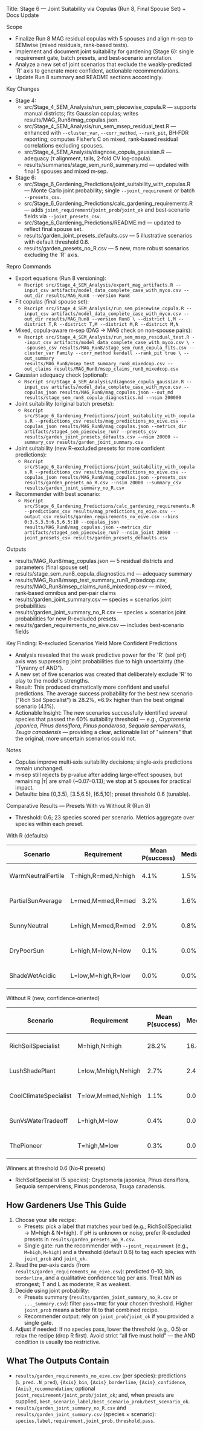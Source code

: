 Title: Stage 6 — Joint Suitability via Copulas (Run 8, Final Spouse Set) + Docs Update

Scope
- Finalize Run 8 MAG residual copulas with 5 spouses and align m‑sep to SEMwise (mixed residuals, rank‑based tests).
- Implement and document joint suitability for gardening (Stage 6): single requirement gate, batch presets, and best‑scenario annotation.
- Analyze a new set of joint scenarios that exclude the weakly-predicted 'R' axis to generate more confident, actionable recommendations.
- Update Run 8 summary and README sections accordingly.

Key Changes
- Stage 4:
  - src/Stage_4_SEM_Analysis/run_sem_piecewise_copula.R — supports manual districts; fits Gaussian copulas; writes results/MAG_Run8/mag_copulas.json.
  - src/Stage_4_SEM_Analysis/run_sem_msep_residual_test.R — enhanced with `--cluster_var`, `--corr_method`, `--rank_pit`, BH‑FDR reporting; computes Fisher’s C on mixed, rank‑based residual correlations excluding spouses.
  - src/Stage_4_SEM_Analysis/diagnose_copula_gaussian.R — adequacy (τ alignment, tails, 2‑fold CV log‑copula).
  - results/summaries/stage_sem_run8_summary.md — updated with final 5 spouses and mixed m‑sep.
- Stage 6:
  - src/Stage_6_Gardening_Predictions/joint_suitability_with_copulas.R — Monte Carlo joint probability; single `--joint_requirement` or batch `--presets_csv`.
  - src/Stage_6_Gardening_Predictions/calc_gardening_requirements.R — adds `joint_requirement`/`joint_prob`/`joint_ok` and best‑scenario fields via `--joint_presets_csv`.
  - src/Stage_6_Gardening_Predictions/README.md — updated to reflect final spouse set.
  - results/garden_joint_presets_defaults.csv — 5 illustrative scenarios with default threshold 0.6.
  - results/garden_presets_no_R.csv — 5 new, more robust scenarios excluding the 'R' axis.

Repro Commands
- Export equations (Run 8 versioning):
  - `Rscript src/Stage_4_SEM_Analysis/export_mag_artifacts.R --input_csv artifacts/model_data_complete_case_with_myco.csv --out_dir results/MAG_Run8 --version Run8`
- Fit copulas (final spouse set):
  - `Rscript src/Stage_4_SEM_Analysis/run_sem_piecewise_copula.R --input_csv artifacts/model_data_complete_case_with_myco.csv --out_dir results/MAG_Run8 --version Run8 \
      --district L,M --district T,R --district T,M --district M,R --district M,N`
- Mixed, copula‑aware m‑sep (DAG → MAG check on non‑spouse pairs):
  - `Rscript src/Stage_4_SEM_Analysis/run_sem_msep_residual_test.R --input_csv artifacts/model_data_complete_case_with_myco.csv \
      --spouses_csv results/MAG_Run8/stage_sem_run8_copula_fits.csv --cluster_var Family --corr_method kendall --rank_pit true \
      --out_summary results/MAG_Run8/msep_test_summary_run8_mixedcop.csv --out_claims results/MAG_Run8/msep_claims_run8_mixedcop.csv`
- Gaussian adequacy check (optional):
  - `Rscript src/Stage_4_SEM_Analysis/diagnose_copula_gaussian.R --input_csv artifacts/model_data_complete_case_with_myco.csv --copulas_json results/MAG_Run8/mag_copulas.json --out_md results/stage_sem_run8_copula_diagnostics.md --nsim 200000`
- Joint suitability (original batch presets):
  - `Rscript src/Stage_6_Gardening_Predictions/joint_suitability_with_copulas.R --predictions_csv results/mag_predictions_no_eive.csv --copulas_json results/MAG_Run8/mag_copulas.json --metrics_dir artifacts/stage4_sem_piecewise_run7 --presets_csv results/garden_joint_presets_defaults.csv --nsim 20000 --summary_csv results/garden_joint_summary.csv`
- Joint suitability (new R-excluded presets for more confident predictions):
  - `Rscript src/Stage_6_Gardening_Predictions/joint_suitability_with_copulas.R --predictions_csv results/mag_predictions_no_eive.csv --copulas_json results/MAG_Run8/mag_copulas.json --presets_csv results/garden_presets_no_R.csv --nsim 20000 --summary_csv results/garden_joint_summary_no_R.csv`
- Recommender with best scenario:
  - `Rscript src/Stage_6_Gardening_Predictions/calc_gardening_requirements.R --predictions_csv results/mag_predictions_no_eive.csv --output_csv results/garden_requirements_no_eive.csv --bins 0:3.5,3.5:6.5,6.5:10 --copulas_json results/MAG_Run8/mag_copulas.json --metrics_dir artifacts/stage4_sem_piecewise_run7 --nsim_joint 20000 --joint_presets_csv results/garden_presets_defaults.csv`

Outputs
- results/MAG_Run8/mag_copulas.json — 5 residual districts and parameters (final spouse set)
- results/stage_sem_run8_copula_diagnostics.md — adequacy summary
- results/MAG_Run8/msep_test_summary_run8_mixedcop.csv, results/MAG_Run8/msep_claims_run8_mixedcop.csv — mixed, rank‑based omnibus and per‑pair claims
- results/garden_joint_summary.csv — species × scenarios joint probabilities
- results/garden_joint_summary_no_R.csv — species × scenarios joint probabilities for new R-excluded presets.
- results/garden_requirements_no_eive.csv — includes best‑scenario fields

Key Finding: R-excluded Scenarios Yield More Confident Predictions
- Analysis revealed that the weak predictive power for the 'R' (soil pH) axis was suppressing joint probabilities due to high uncertainty (the "Tyranny of AND").
- A new set of five scenarios was created that deliberately exclude 'R' to play to the model's strengths.
- Result: This produced dramatically more confident and useful predictions. The average success probability for the best new scenario ("Rich Soil Specialist") is 28.2%, ≈6.9× higher than the best original scenario (4.1%).
- Actionable Insight: The new scenarios successfully identified several species that passed the 60% suitability threshold — e.g., *Cryptomeria japonica*, *Pinus densiflora*, *Pinus ponderosa*, *Sequoia sempervirens*, *Tsuga canadensis* — providing a clear, actionable list of "winners" that the original, more uncertain scenarios could not.

Notes
- Copulas improve multi‑axis suitability decisions; single‑axis predictions remain unchanged.
- m‑sep still rejects by p‑value after adding large‑effect spouses, but remaining |τ| are small (~0.07–0.13); we stop at 5 spouses for practical impact.
- Defaults: bins [0,3.5), [3.5,6.5), [6.5,10]; preset threshold 0.6 (tunable).

Comparative Results — Presets With vs Without R (Run 8)
- Threshold: 0.6; 23 species scored per scenario. Metrics aggregate over species within each preset.

With R (defaults)

| Scenario              | Requirement             | Mean P(success) | Median | Max  | Pass ≥0.6 | Top species (max)              |
|-----------------------|-------------------------|-----------------|--------|------|-----------|-------------------------------|
| WarmNeutralFertile    | T=high,R=med,N=high     | 4.1%            | 1.5%   | 15.6%| 0         | Sequoia sempervirens (15.6%)   |
| PartialSunAverage     | L=med,M=med,R=med       | 3.2%            | 1.6%   | 15.8%| 0         | Agropyron cristatum (15.8%)    |
| SunnyNeutral          | L=high,M=med,R=med      | 2.9%            | 0.8%   | 18.8%| 0         | Agropyron cristatum (18.8%)    |
| DryPoorSun            | L=high,M=low,N=low      | 0.1%            | 0.0%   | 1.1% | 0         | Agropyron cristatum (1.1%)     |
| ShadeWetAcidic        | L=low,M=high,R=low      | 0.0%            | 0.0%   | 0.1% | 0         | Maackia amurensis (0.1%)       |

Without R (new, confidence‑oriented)

| Scenario              | Requirement         | Mean P(success) | Median | Max   | Pass ≥0.6 | Top species (max)              |
|-----------------------|---------------------|-----------------|--------|-------|-----------|-------------------------------|
| RichSoilSpecialist    | M=high,N=high       | 28.2%           | 16.4%  | 66.3% | 5         | Cryptomeria japonica (66.3%)   |
| LushShadePlant        | L=low,M=high,N=high | 2.7%            | 2.4%   | 8.9%  | 0         | Maackia amurensis (8.9%)       |
| CoolClimateSpecialist | T=low,M=med,N=high  | 1.1%            | 0.0%   | 10.7% | 0         | Carex digitata (10.7%)         |
| SunVsWaterTradeoff    | L=high,M=low        | 0.4%            | 0.0%   | 6.3%  | 0         | Agropyron cristatum (6.3%)     |
| ThePioneer            | T=high,M=low        | 0.3%            | 0.0%   | 1.8%  | 0         | Quercus macrocarpa (1.8%)      |

Winners at threshold 0.6 (No‑R presets)
- RichSoilSpecialist (5 species): Cryptomeria japonica, Pinus densiflora, Sequoia sempervirens, Pinus ponderosa, Tsuga canadensis.

## How Gardeners Use This Guide
1) Choose your site recipe:
   - Presets: pick a label that matches your bed (e.g., RichSoilSpecialist → M=high & N=high). If pH is unknown or noisy, prefer R‑excluded presets in `results/garden_presets_no_R.csv`.
   - Single gate: run the recommender with `--joint_requirement` (e.g., `M=high,N=high`) and a threshold (default 0.6) to tag each species with `joint_prob` and `joint_ok`.
2) Read the per‑axis cards (from `results/garden_requirements_no_eive.csv`): predicted 0–10, bin, `borderline`, and a qualitative confidence tag per axis. Treat M/N as strongest; T and L as moderate; R as weakest.
3) Decide using joint probability:
   - Presets summary (`results/garden_joint_summary_no_R.csv` or `..._summary.csv`): filter `pass=TRUE` for your chosen threshold. Higher `joint_prob` means a better fit to that combined recipe.
   - Recommender output: rely on `joint_prob`/`joint_ok` if you provided a single gate.
4) Adjust if needed: If no species pass, lower the threshold (e.g., 0.5) or relax the recipe (drop R first). Avoid strict “all five must hold” — the AND condition is usually too restrictive.

## What The Outputs Contain
- `results/garden_requirements_no_eive.csv` (per species): predictions (`L_pred..N_pred`), `{Axis}_bin`, `{Axis}_borderline`, `{Axis}_confidence`, `{Axis}_recommendation`; optional `joint_requirement/joint_prob/joint_ok`; and, when presets are supplied, `best_scenario_label/best_scenario_prob/best_scenario_ok`.
- `results/garden_joint_summary_no_R.csv` and `results/garden_joint_summary.csv` (species × scenario): `species,label,requirement,joint_prob,threshold,pass`.
